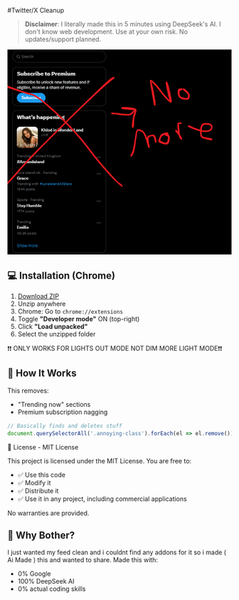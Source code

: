 #Twitter/X Cleanup

> **Disclaimer**: I literally made this in 5 minutes using DeepSeek's AI. I don't know web development. Use at your own risk. No updates/support planned.

![Remove This Annoying Stuff](Assets/screenshot.png)

## 💻 Installation (Chrome)
1. [Download ZIP](https://github.com/OttoSubo/remove-twitter-trends/archive/main.zip)
2. Unzip anywhere
3. Chrome: Go to `chrome://extensions`
4. Toggle **"Developer mode"** ON (top-right)
5. Click **"Load unpacked"**
6. Select the unzipped folder


❗❗ ONLY WORKS FOR LIGHTS OUT MODE NOT DIM MORE LIGHT MODE❗❗


## 🔧 How It Works
This removes:
- "Trending now" sections
- Premium subscription nagging

```javascript
// Basically finds and deletes stuff
document.querySelectorAll('.annoying-class').forEach(el => el.remove());
```

🪪 License - MIT License

This project is licensed under the MIT License. You are free to:

- ✅ Use this code
- ✅ Modify it
- ✅ Distribute it
- ✅ Use it in any project, including commercial applications

No warranties are provided. 


## 🤷 Why Bother?
I just wanted my feed clean and i couldnt find any addons for it so i made (  Ai Made ) this and wanted to share. Made this with:
- 0% Google
- 100% DeepSeek AI
- 0% actual coding skills
